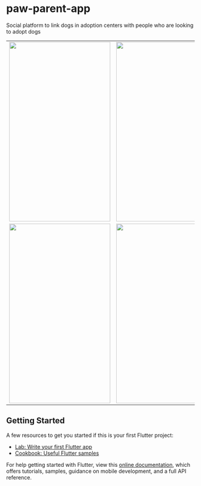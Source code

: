 # paw-parent-app
Social platform to link dogs in adoption centers with people who are looking to adopt dogs

<table>
  <tr>
    <td><img src="pic1.jpg" width=270 height=480></td>
    <td><img src="pic2.jpg" width=270 height=480></td>
  </tr>
  <tr>
    <td><img src="pic3.jpg" width=270 height=480></td>
    <td><img src="pic4.jpg" width=270 height=480></td>
  </tr>
 </table>

## Getting Started

A few resources to get you started if this is your first Flutter project:

- [Lab: Write your first Flutter app](https://flutter.dev/docs/get-started/codelab)
- [Cookbook: Useful Flutter samples](https://flutter.dev/docs/cookbook)

For help getting started with Flutter, view this
[online documentation](https://flutter.dev/docs), which offers tutorials,
samples, guidance on mobile development, and a full API reference.
